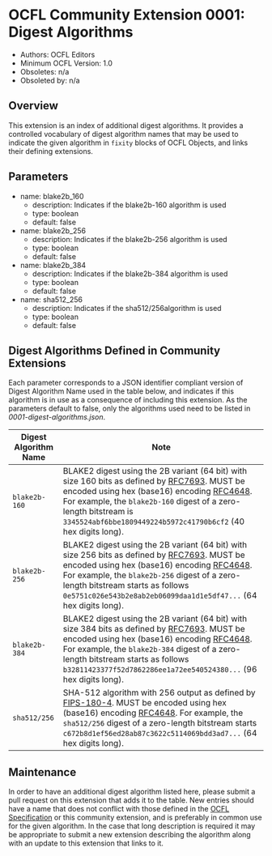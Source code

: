 # OCFL Community Extension 0001: Digest Algorithms

  * Authors: OCFL Editors
  * Minimum OCFL Version: 1.0
  * Obsoletes: n/a
  * Obsoleted by: n/a

## Overview

This extension is an index of additional digest algorithms. It provides a controlled vocabulary of digest algorithm names that may be used to indicate the given algorithm in `fixity` blocks of OCFL Objects, and links their defining extensions.

## Parameters

* name: blake2b_160
  * description: Indicates if the blake2b-160 algorithm is used 
  * type: boolean
  * default: false
* name: blake2b_256
  * description: Indicates if the blake2b-256 algorithm is used 
  * type: boolean
  * default: false
* name: blake2b_384
  * description: Indicates if the blake2b-384 algorithm is used 
  * type: boolean
  * default: false
* name: sha512_256
  * description: Indicates if the sha512/256algorithm is used 
  * type: boolean
  * default: false

## Digest Algorithms Defined in Community Extensions

Each parameter corresponds to a JSON identifier compliant version of Digest Algorithm Name used in the table below, and indicates if this algorithm is in use as a consequence of including this extension. As the parameters default to false, only the algorithms used need to be listed in *0001-digest-algorithms.json*. 

| Digest Algorithm Name | Note |
| --------------------- | ---- |
| `blake2b-160`         | BLAKE2 digest using the 2B variant (64 bit) with size 160 bits as defined by [RFC7693](https://tools.ietf.org/html/rfc7693). MUST be encoded using hex (base16) encoding [RFC4648](https://tools.ietf.org/html/rfc4648). For example, the `blake2b-160` digest of a zero-length bitstream is `3345524abf6bbe1809449224b5972c41790b6cf2` (40 hex digits long). |
| `blake2b-256`         | BLAKE2 digest using the 2B variant (64 bit) with size 256 bits as defined by [RFC7693](https://tools.ietf.org/html/rfc7693). MUST be encoded using hex (base16) encoding [RFC4648](https://tools.ietf.org/html/rfc4648). For example, the `blake2b-256` digest of a zero-length bitstream starts as follows `0e5751c026e543b2e8ab2eb06099daa1d1e5df47...` (64 hex digits long). |
| `blake2b-384`         | BLAKE2 digest using the 2B variant (64 bit) with size 384 bits as defined by [RFC7693](https://tools.ietf.org/html/rfc7693). MUST be encoded using hex (base16) encoding [RFC4648](https://tools.ietf.org/html/rfc4648). For example, the `blake2b-384` digest of a zero-length bitstream starts as follows `b32811423377f52d7862286ee1a72ee540524380...` (96 hex digits long). |
| `sha512/256`          | SHA-512 algorithm with 256 output as defined by [FIPS-180-4](https://nvlpubs.nist.gov/nistpubs/FIPS/NIST.FIPS.180-4.pdf). MUST be encoded using hex (base16) encoding [RFC4648](https://tools.ietf.org/html/rfc4648). For example, the `sha512/256` digest of a zero-length bitstream starts `c672b8d1ef56ed28ab87c3622c5114069bdd3ad7...` (64 hex digits long). |

## Maintenance

In order to have an additional digest algorithm listed here, please submit a pull request on this extension that adds it to the table. New entries should have a name that does not conflict with those defined in the [OCFL Specification](https://ocfl.io/latest/spec/) or this community extension, and is preferably in common use for the given algorithm. In the case that long description is required it may be appropriate to submit a new extension describing the algorithm along with an update to this extension that links to it.
